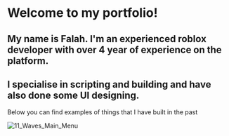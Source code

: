# Welcome to my portfolio!

## My name is Falah. I'm an experienced roblox developer with over 4 year of experience on the platform.
## I specialise in scripting and building and have also done some UI designing.

Below you can find examples of things that I have built in the past


![11_Waves_Main_Menu](https://github.com/falahfaz/falahfaz.github.io/assets/140397265/20aea92b-8d69-4f4f-bee7-89de9ff0ceac)

